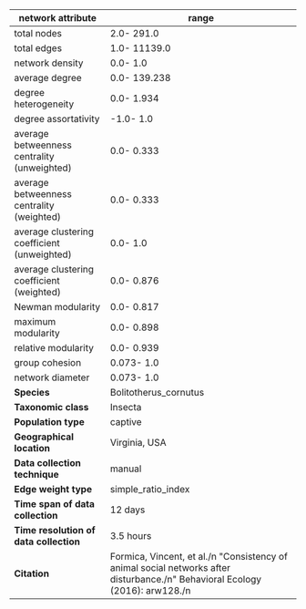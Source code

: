 network attribute|range
---|---
total nodes|2.0- 291.0
total edges|1.0- 11139.0
network density|0.0- 1.0
average degree|0.0- 139.238
degree heterogeneity|0.0- 1.934
degree assortativity|-1.0- 1.0
average betweenness centrality (unweighted)|0.0- 0.333
average betweenness centrality (weighted)|0.0- 0.333
average clustering coefficient (unweighted)|0.0- 1.0
average clustering coefficient (weighted)|0.0- 0.876
Newman modularity|0.0- 0.817
maximum modularity|0.0- 0.898
relative modularity|0.0- 0.939
group cohesion|0.073- 1.0
network diameter|0.073- 1.0
**Species**| Bolitotherus_cornutus
**Taxonomic class**| Insecta
**Population type**| captive
**Geographical location**| Virginia, USA
**Data collection technique**| manual 
**Edge weight type**| simple_ratio_index
**Time span of data collection**| 12 days
**Time resolution of data collection**| 3.5 hours
**Citation**| Formica, Vincent, et al./n "Consistency of animal social networks after disturbance./n" Behavioral Ecology (2016): arw128./n